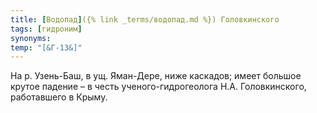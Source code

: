 ```yaml
---
title: [Водопад]({% link _terms/водопад.md %}) Головкинского
tags: [гидроним]
synonyms:
temp: "[&Г-13&]"
---
```


На р. Узень-Баш, в ущ. Яман-Дере, ниже каскадов; имеет большое крутое падение –
в честь ученого-гидрогеолога Н.А. Головкинского, работавшего в Крыму.
